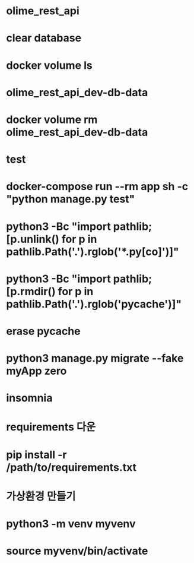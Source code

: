 # olime_rest_api

# clear database
# docker volume ls
# olime_rest_api_dev-db-data
# docker volume rm olime_rest_api_dev-db-data


# test
# docker-compose run --rm app sh -c "python manage.py test"

# python3 -Bc "import pathlib; [p.unlink() for p in pathlib.Path('.').rglob('*.py[co]')]"
# python3 -Bc "import pathlib; [p.rmdir() for p in pathlib.Path('.').rglob('__pycache__')]"
# erase pycache

# python3 manage.py migrate --fake myApp zero
# insomnia

# requirements 다운
# pip install -r /path/to/requirements.txt

# 가상환경 만들기
# python3 -m venv myvenv
# source myvenv/bin/activate